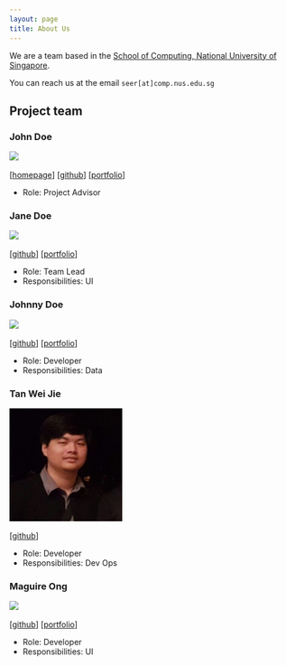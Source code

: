 ```yaml
---
layout: page
title: About Us
---
```


We are a team based in the [School of Computing, National University of Singapore](http://www.comp.nus.edu.sg).

You can reach us at the email `seer[at]comp.nus.edu.sg`

## Project team

### John Doe

<img src="images/johndoe.png" width="200px">

[[homepage](http://www.comp.nus.edu.sg/~damithch)]
[[github](https://github.com/johndoe)]
[[portfolio](team/johndoe.md)]

* Role: Project Advisor

### Jane Doe

<img src="images/johndoe.png" width="200px">

[[github](http://github.com/johndoe)]
[[portfolio](team/johndoe.md)]

* Role: Team Lead
* Responsibilities: UI

### Johnny Doe

<img src="images/johndoe.png" width="200px">

[[github](http://github.com/johndoe)] [[portfolio](team/johndoe.md)]

* Role: Developer
* Responsibilities: Data

### Tan Wei Jie

<img src="images/tanweijie.png" width="200px">

[[github](http://github.com/tanweijie123)]

* Role: Developer
* Responsibilities: Dev Ops

### Maguire Ong

<img src="images/johndoe.png" width="200px">

[[github](http://github.com/maguireong)]
[[portfolio](team/johndoe.md)]

* Role: Developer
* Responsibilities: UI
